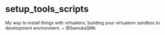 setup_tools_scripts
===================

My way to install things with virtualenv, building your virtualenv sandbox to development environment. ~ @SamukaSMk
